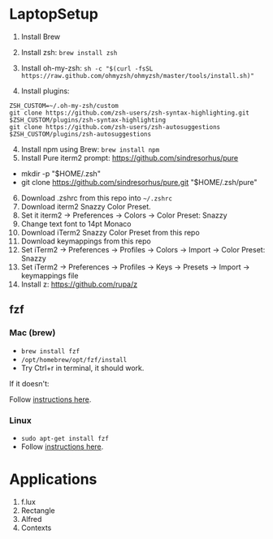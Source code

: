 # LaptopSetup

1. Install Brew
2. Install zsh: `brew install zsh`
3. Install oh-my-zsh: `sh -c "$(curl -fsSL https://raw.github.com/ohmyzsh/ohmyzsh/master/tools/install.sh)"`

3. Install plugins:

```
ZSH_CUSTOM=~/.oh-my-zsh/custom
git clone https://github.com/zsh-users/zsh-syntax-highlighting.git $ZSH_CUSTOM/plugins/zsh-syntax-highlighting
git clone https://github.com/zsh-users/zsh-autosuggestions $ZSH_CUSTOM/plugins/zsh-autosuggestions
```

4. Install npm using Brew: `brew install npm`
5. Install Pure iterm2 prompt: https://github.com/sindresorhus/pure
- mkdir -p "$HOME/.zsh"
- git clone https://github.com/sindresorhus/pure.git "$HOME/.zsh/pure"

6. Download .zshrc from this repo into `~/.zshrc`
7. Download iterm2 Snazzy Color Preset.
8. Set it iterm2 -> Preferences -> Colors -> Color Preset: Snazzy
9. Change text font to 14pt Monaco
10. Download iTerm2 Snazzy Color Preset from this repo
11. Download keymappings from this repo
12. Set iTerm2 -> Preferences -> Profiles -> Colors -> Import -> Color Preset: Snazzy
13. Set iTerm2 -> Preferences -> Profiles -> Keys -> Presets -> Import -> keymappings file
14. Install z: https://github.com/rupa/z

## fzf

### Mac (brew)

- `brew install fzf`
- `/opt/homebrew/opt/fzf/install`
- Try Ctrl+r in terminal, it should work.

If it doesn't:

Follow [instructions here](https://github.com/junegunn/fzf#using-git).

### Linux

- `sudo apt-get install fzf`
- Follow [instructions here](https://github.com/junegunn/fzf#using-git).

# Applications

1. f.lux
2. Rectangle
3. Alfred
4. Contexts
